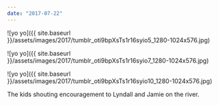 ```yaml
---
date: "2017-07-22"
---
```


![yo yo]({{ site.baseurl }}/assets/images/2017/tumblr_oti9bpXsTs1r16syio5_1280-1024x576.jpg)

![yo yo]({{ site.baseurl }}/assets/images/2017/tumblr_oti9bpXsTs1r16syio7_1280-1024x576.jpg)

![yo yo]({{ site.baseurl }}/assets/images/2017/tumblr_oti9bpXsTs1r16syio10_1280-1024x576.jpg)

The kids shouting encouragement to Lyndall and Jamie on the river.
